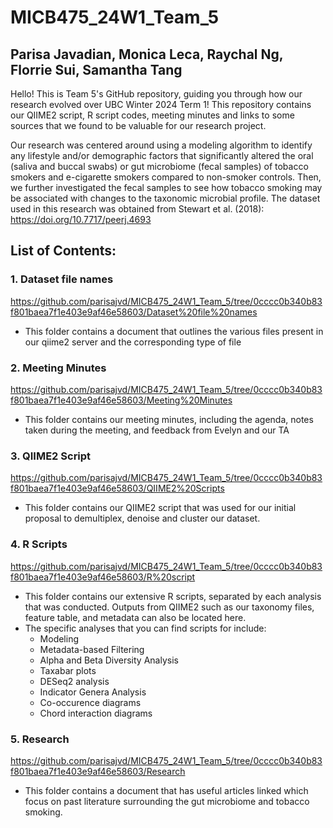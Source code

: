 # MICB475_24W1_Team_5
## Parisa Javadian, Monica Leca, Raychal Ng, Florrie Sui, Samantha Tang 

Hello! This is Team 5's GitHub repository, guiding you through how our research evolved over UBC Winter 2024 Term 1! This repository contains our QIIME2 script, R script codes, meeting minutes and links to some sources that we found to be valuable for our research project. 

Our research was centered around using a modeling algorithm to identify any lifestyle and/or demographic factors that significantly altered the oral (saliva and buccal swabs) or gut microbiome (fecal samples) of tobacco smokers and e-cigarette smokers compared to non-smoker controls. Then, we further investigated the fecal samples to see how tobacco smoking may be associated with changes to the taxonomic microbial profile. The dataset used in this research was obtained from Stewart et al. (2018): https://doi.org/10.7717/peerj.4693

## List of Contents:
### 1. Dataset file names
https://github.com/parisajvd/MICB475_24W1_Team_5/tree/0cccc0b340b83f801baea7f1e403e9af46e58603/Dataset%20file%20names
- This folder contains a document that outlines the various files present in our qiime2 server and the corresponding type of file 
### 2. Meeting Minutes
https://github.com/parisajvd/MICB475_24W1_Team_5/tree/0cccc0b340b83f801baea7f1e403e9af46e58603/Meeting%20Minutes
- This folder contains our meeting minutes, including the agenda, notes taken during the meeting, and feedback from Evelyn and our TA
### 3. QIIME2 Script
https://github.com/parisajvd/MICB475_24W1_Team_5/tree/0cccc0b340b83f801baea7f1e403e9af46e58603/QIIME2%20Scripts
- This folder contains our QIIME2 script that was used for our initial proposal to demultiplex, denoise and cluster our dataset. 
### 4. R Scripts
https://github.com/parisajvd/MICB475_24W1_Team_5/tree/0cccc0b340b83f801baea7f1e403e9af46e58603/R%20script
- This folder contains our extensive R scripts, separated by each analysis that was conducted. Outputs from QIIME2 such as our taxonomy files, feature table, and metadata can also be located here.
- The specific analyses that you can find scripts for include:
  - Modeling
  - Metadata-based Filtering
  - Alpha and Beta Diversity Analysis
  - Taxabar plots
  - DESeq2 analysis
  - Indicator Genera Analysis
  - Co-occurence diagrams
  - Chord interaction diagrams
### 5. Research
https://github.com/parisajvd/MICB475_24W1_Team_5/tree/0cccc0b340b83f801baea7f1e403e9af46e58603/Research
- This folder contains a document that has useful articles linked which focus on past literature surrounding the gut microbiome and tobacco smoking. 
